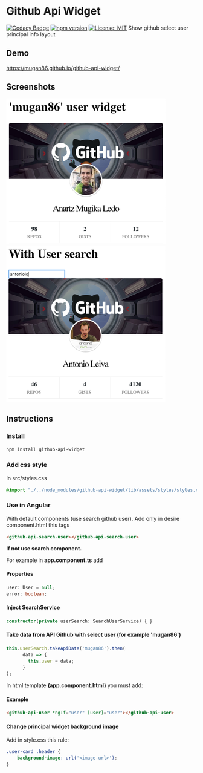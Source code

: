 # Github Api Widget
[![Codacy Badge](https://api.codacy.com/project/badge/Grade/c7869476eb8b4c67bbda76b227c5d3cb)](https://app.codacy.com/app/mugan86/github-api-widget?utm_source=github.com&utm_medium=referral&utm_content=mugan86/github-api-widget&utm_campaign=Badge_Grade_Dashboard)
[![npm version](https://badge.fury.io/js/github-api-widget.svg)](https://badge.fury.io/js/github-api-widget)
 [![License: MIT](https://img.shields.io/badge/License-MIT-yellow.svg)](https://opensource.org/licenses/MIT)
Show github select user principal info layout

## Demo

https://mugan86.github.io/github-api-widget/

## Screenshots

![Select user widget](https://raw.githubusercontent.com/mugan86/github-api-widget/master/screenshots/select-user-widget.png)
![Search User widget](https://raw.githubusercontent.com/mugan86/github-api-widget/master/screenshots/search-user-widget.png)

## Instructions

### Install

```npm install github-api-widget```

### Add css style
In src/styles.css
```css
@import "./../node_modules/github-api-widget/lib/assets/styles/styles.css";
```

### Use in Angular

With default components (use search github user). Add only in desire component.html this tags

```html
<github-api-search-user></github-api-search-user>
```

**If not use search component.**

For example in **app.component.ts** add

#### Properties
```typescript
user: User = null;
error: boolean;
```

#### Inject SearchService

```typescript
constructor(private userSearch: SearchUserService) { } 
```

#### Take data from API Github with select user (for example 'mugan86')
```typescript
this.userSearch.takeApiData('mugan86').then(
      data => {
        this.user = data;
      }
);
```
In html template **(app.component.html)** you must add:

#### Example
```html
<github-api-user *ngIf="user" [user]="user"></github-api-user>
```

#### Change principal widget background image

Add in style.css this rule:

```css
.user-card .header {
    background-image: url('<image-url>');
}
```